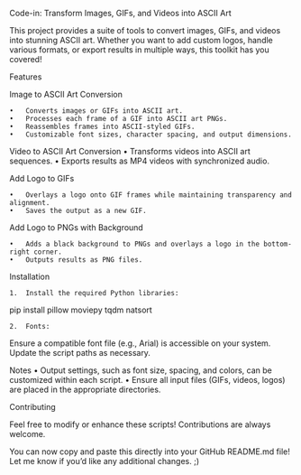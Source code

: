
Code-in: Transform Images, GIFs, and Videos into ASCII Art

This project provides a suite of tools to convert images, GIFs, and videos into stunning ASCII art. Whether you want to add custom logos, handle various formats, or export results in multiple ways, this toolkit has you covered!

Features

Image to ASCII Art Conversion

	•	Converts images or GIFs into ASCII art.
	•	Processes each frame of a GIF into ASCII art PNGs.
	•	Reassembles frames into ASCII-styled GIFs.
	•	Customizable font sizes, character spacing, and output dimensions.

Video to ASCII Art Conversion
	•	Transforms videos into ASCII art sequences.
	•	Exports results as MP4 videos with synchronized audio.

Add Logo to GIFs

	•	Overlays a logo onto GIF frames while maintaining transparency and alignment.
	•	Saves the output as a new GIF.

Add Logo to PNGs with Background

	•	Adds a black background to PNGs and overlays a logo in the bottom-right corner.
	•	Outputs results as PNG files.

Installation

	1.	Install the required Python libraries:

pip install pillow moviepy tqdm natsort  


	2.	Fonts:
Ensure a compatible font file (e.g., Arial) is accessible on your system. Update the script paths as necessary.

Notes
	•	Output settings, such as font size, spacing, and colors, can be customized within each script.
	•	Ensure all input files (GIFs, videos, logos) are placed in the appropriate directories.
 

Contributing

Feel free to modify or enhance these scripts! Contributions are always welcome.

You can now copy and paste this directly into your GitHub README.md file! Let me know if you’d like any additional changes. ;)
